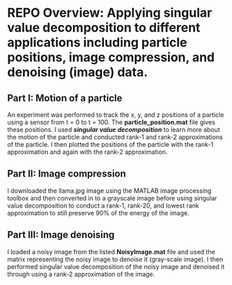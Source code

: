 # REPO Overview: Applying singular value decomposition to different applications including particle positions, image compression, and denoising (image) data.

## Part I: Motion of a particle
An experiment was performed to track the x, y, and z positions of a particle using a sensor from t = 0 to t = 100. The **particle_position.mat** file gives these positions. I used **_singular value decomposition_** to learn more about the motion of the particle and conducted rank-1 and rank-2 approximations of the particle. I then plotted the positions of the particle with the rank-1 approximation and again with the rank-2 approximation.

## Part II: Image compression
I downloaded the llama.jpg image using the MATLAB image processing toolbox and then converted in to a grayscale image before using singular value decomposition to conduct a rank-1, rank-20, and lowest rank approximation to still preserve 90% of the energy of the image.

## Part III: Image denoising
I loaded a noisy image from the listed **NoisyImage.mat** file and used the matrix representing the noisy image to denoise it (gray-scale image). I then performed singular value decomposition of the noisy image and denoised it through using a rank-2 approximation of the image.
